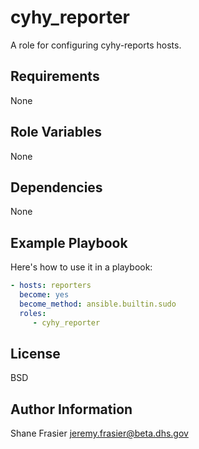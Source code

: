 # cyhy_reporter #

A role for configuring cyhy-reports hosts.

## Requirements ##

None

## Role Variables ##

None

## Dependencies ##

None

## Example Playbook ##

Here's how to use it in a playbook:

```yaml
- hosts: reporters
  become: yes
  become_method: ansible.builtin.sudo
  roles:
     - cyhy_reporter
```

## License ##

BSD

## Author Information ##

Shane Frasier <jeremy.frasier@beta.dhs.gov>

